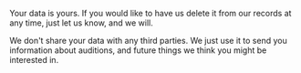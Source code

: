 Your data is yours. If you would like to have us delete it from our records at any time, just let us know, and we will. 

We don't share your data with any third parties. We just use it to send you information about auditions, and future things we think you might be interested in. 
